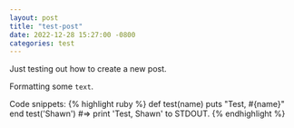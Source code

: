 ```yaml
---
layout: post
title: "test-post"
date: 2022-12-28 15:27:00 -0800
categories: test
---
```


Just testing out how to create a new post.

Formatting some `text`.

Code snippets:
{% highlight ruby %}
def test(name)
  puts "Test, #{name}"
end
test('Shawn')
#=> print 'Test, Shawn' to STDOUT.
{% endhighlight %}



